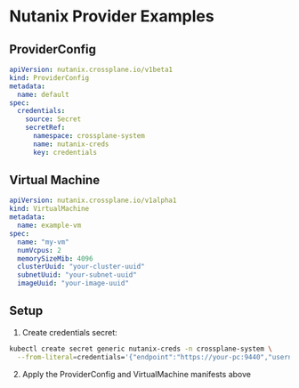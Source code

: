 # Nutanix Provider Examples

## ProviderConfig

```yaml
apiVersion: nutanix.crossplane.io/v1beta1
kind: ProviderConfig
metadata:
  name: default
spec:
  credentials:
    source: Secret
    secretRef:
      namespace: crossplane-system
      name: nutanix-creds
      key: credentials
```

## Virtual Machine

```yaml
apiVersion: nutanix.crossplane.io/v1alpha1
kind: VirtualMachine
metadata:
  name: example-vm
spec:
  name: "my-vm"
  numVcpus: 2
  memorySizeMib: 4096
  clusterUuid: "your-cluster-uuid"
  subnetUuid: "your-subnet-uuid"  
  imageUuid: "your-image-uuid"
```

## Setup

1. Create credentials secret:
```bash
kubectl create secret generic nutanix-creds -n crossplane-system \
  --from-literal=credentials='{"endpoint":"https://your-pc:9440","username":"admin","password":"password"}'
```

2. Apply the ProviderConfig and VirtualMachine manifests above
